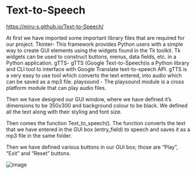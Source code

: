 # Text-to-Speech

https://miru-s.github.io/Text-to-Speech/

At first we have imported some important library files that are required for our project.
Tkinter- This framework provides Python users with a simple way to create GUI elements using the widgets found in the Tk toolkit. Tk widgets can be used to construct buttons, menus, data fields, etc. in a Python application.
gTTS- gTTS (Google Text-to-Speech)is a Python library and CLI tool to interface with Google Translate text-to-speech API. gTTS is a very easy to use tool which converts the text entered, into audio which can be saved as a mp3 file.
playsound - The playsound module is a cross platform module that can play audio files.
 
Then we have designed our GUI window, where we have defined it’s dimensions to be 350x300 and background colour to be black. We defined all the text along with their styling and font size.
 
Then comes the function Text_to_speech(). The function converts the text that we have entered in the GUI box (entry_field) to speech and saves it as a mp3 file in the same folder.
 
Then we have defined various buttons in our GUI box; those are “Play”, “Exit” and “Reset” buttons.


![image](https://user-images.githubusercontent.com/78691192/127645484-09919c1c-f68b-4d5a-8863-ee1006124945.png)
